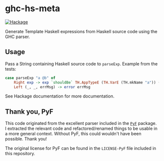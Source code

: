 # ghc-hs-meta

[![Hackage](https://img.shields.io/hackage/v/ghc-hs-meta)](https://hackage.haskell.org/package/ghc-hs-meta)

Generate Template Haskell expressions from Haskell source code using the GHC parser.

## Usage

Pass a String containing Haskell source code to `parseExp`.
Example from the tests:

```haskell
case parseExp "a @b" of
    Right exp -> exp `shouldBe` TH.AppTypeE (TH.VarE (TH.mkName "a")) (TH.VarT (TH.mkName "b"))
    Left (_, _, errMsg) -> error errMsg
```

See Hackage documentation for more documentation.

## Thank you, PyF

This code originated from the excellent parser included in the [`PyF`](https://github.com/guibou/PyF) package.
I extracted the relevant code and refactored/renamed things to be usable in a more general context.
Without PyF, this could wouldn't have been possible. Thank you!

The original license for PyF can be found in the `LICENSE-PyF` file included in this repository.
